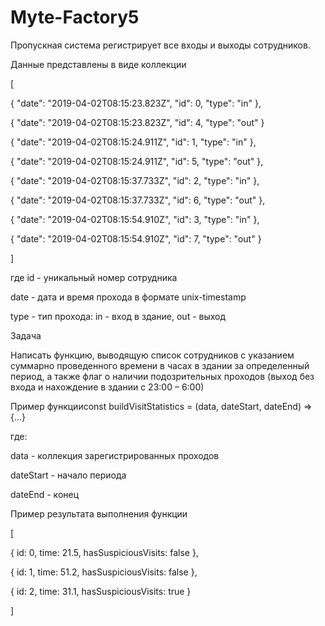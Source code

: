 # Myte-Factory5

Пропускная система регистрирует все входы и выходы сотрудников.

Данные представлены в виде коллекции

[

{ "date": "2019-04-02T08:15:23.823Z", "id": 0, "type": "in" },

{ "date": "2019-04-02T08:15:23.823Z", "id": 4, "type": "out" }

{ "date": "2019-04-02T08:15:24.911Z", "id": 1, "type": "in" },

{ "date": "2019-04-02T08:15:24.911Z", "id": 5, "type": "out" },

{ "date": "2019-04-02T08:15:37.733Z", "id": 2, "type": "in" },

{ "date": "2019-04-02T08:15:37.733Z", "id": 6, "type": "out" },

{ "date": "2019-04-02T08:15:54.910Z", "id": 3, "type": "in" },

{ "date": "2019-04-02T08:15:54.910Z", "id": 7, "type": "out" }

]

где id - уникальный номер сотрудника

date - дата и время прохода в формате unix-timestamp

type - тип прохода: in - вход в здание, out - выход

Задача

Написать функцию, выводящую список сотрудников с указанием суммарно проведенного времени в часах в здании за определенный период, а также флаг о наличии подозрительных проходов (выход без входа и нахождение в здании с 23:00 – 6:00)

Пример функцииconst buildVisitStatistics = (data, dateStart, dateEnd) => {...}

где:

data - коллекция зарегистрированных проходов

dateStart - начало периода

dateEnd - конец

Пример результата выполнения функции

[

{ id: 0, time: 21.5, hasSuspiciousVisits: false },

{ id: 1, time: 51.2, hasSuspiciousVisits: false },

{ id: 2, time: 31.1, hasSuspiciousVisits: true }

]
